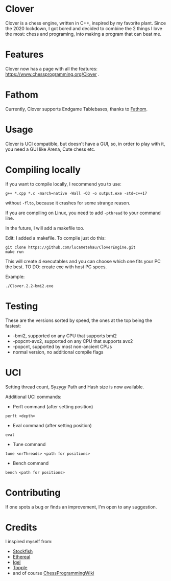 # Clover

Clover is a chess engine, written in C++, inspired by my favorite plant. Since the 2020 lockdown, I got bored and decided to combine the 2 things I love the most: chess and programing, into making a program that can beat me.

# Features

Clover now has a page with all the features: https://www.chessprogramming.org/Clover .

# Fathom

Currently, Clover supports Endgame Tablebases, thanks to [Fathom](https://github.com/jdart1/Fathom).

# Usage

Clover is UCI compatible, but doesn't have a GUI, so, in order to play with it, you need a GUI like Arena, Cute chess etc.

# Compiling locally

If you want to compile locally, I recommend you to use:

```g++ *.cpp *.c -march=native -Wall -O3 -o output.exe -std=c++17```

without ```-flto```, because it crashes for some strange reason.

If you are compiling on Linux, you need to add ```-pthread``` to your command line.

In the future, I will add a makefile too.

Edit: I added a makefile. To compile just do this:

``` 
git clone https://github.com/lucametehau/CloverEngine.git
make run 
```
This will create 4 executables and you can choose which one fits your PC the best. TO DO: create exe with host PC specs.

Example:
```
./Clover.2.2-bmi2.exe
```

# Testing

These are the versions sorted by speed, the ones at the top being the fastest:

- -bmi2, supported on any CPU that supports bmi2
- -popcnt-avx2, supported on any CPU that supports avx2
- -popcnt, supported by most non-ancient CPUs
- normal version, no additional compile flags

# UCI

Setting thread count, Syzygy Path and Hash size is now available.

Additional UCI commands:

- Perft command (after setting position)

```
perft <depth>
```

- Eval command (after setting position)

```
eval
```

- Tune command
```
tune <nrThreads> <path for positions>
```

- Bench command
```
bench <path for positions>
```

# Contributing

If one spots a bug or finds an improvement, I'm open to any suggestion.

# Credits

I inspired myself from:

- [Stockfish](https://github.com/official-stockfish/Stockfish)
- [Ethereal](https://github.com/AndyGrant/Ethereal)
- [Igel](https://github.com/vshcherbyna/igel)
- [Topple](https://github.com/konsolas/ToppleChess)
- and of course [ChessProgrammingWiki](https://www.chessprogramming.org/Main_Page)
